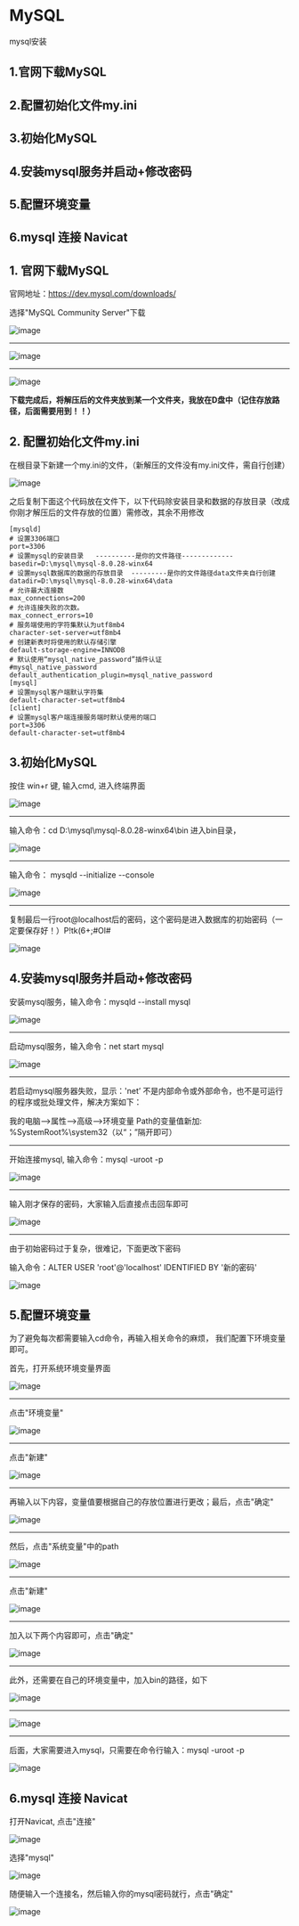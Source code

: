 # MySQL
mysql安装
## 1.官网下载MySQL
## 2.配置初始化文件my.ini
## 3.初始化MySQL
## 4.安装mysql服务并启动+修改密码
## 5.配置环境变量
## 6.mysql 连接 Navicat


## 1. 官网下载MySQL

官网地址：https://dev.mysql.com/downloads/

选择"MySQL Community Server"下载

![image](https://user-images.githubusercontent.com/63994835/159439974-a7305c6a-f17c-4e68-9fd1-9aae8be26b71.png)

----------------------------

![image](https://user-images.githubusercontent.com/63994835/159440007-9c288ad6-3cf4-4ba5-92e1-9bf51b321068.png)

----------------------------

![image](https://user-images.githubusercontent.com/63994835/159440085-e8f0f665-5868-4b30-b474-02a8b2c4c379.png)

**下载完成后，将解压后的文件夹放到某一个文件夹，我放在D盘中（记住存放路径，后面需要用到！！）**


## 2. 配置初始化文件my.ini

在根目录下新建一个my.ini的文件，（新解压的文件没有my.ini文件，需自行创建）

![image](https://user-images.githubusercontent.com/63994835/159443554-4cc822e1-4b31-4ed6-8b4b-b59b8d974d52.png)

之后复制下面这个代码放在文件下，以下代码除安装目录和数据的存放目录（改成你刚才解压后的文件存放的位置）需修改，其余不用修改

```
[mysqld]
# 设置3306端口
port=3306
# 设置mysql的安装目录   ----------是你的文件路径-------------
basedir=D:\mysql\mysql-8.0.28-winx64
# 设置mysql数据库的数据的存放目录  ---------是你的文件路径data文件夹自行创建
datadir=D:\mysql\mysql-8.0.28-winx64\data
# 允许最大连接数
max_connections=200
# 允许连接失败的次数。
max_connect_errors=10
# 服务端使用的字符集默认为utf8mb4
character-set-server=utf8mb4
# 创建新表时将使用的默认存储引擎
default-storage-engine=INNODB
# 默认使用“mysql_native_password”插件认证
#mysql_native_password
default_authentication_plugin=mysql_native_password
[mysql]
# 设置mysql客户端默认字符集
default-character-set=utf8mb4
[client]
# 设置mysql客户端连接服务端时默认使用的端口
port=3306
default-character-set=utf8mb4
```

## 3.初始化MySQL

按住 win+r 键, 输入cmd, 进入终端界面

![image](https://user-images.githubusercontent.com/63994835/159444055-898677cd-542b-4767-9f87-53b3125e0848.png)

----------------------------

输入命令：cd D:\mysql\mysql-8.0.28-winx64\bin 进入bin目录，

![image](https://user-images.githubusercontent.com/63994835/159452830-530db3e8-4af0-4715-89cd-d01434b91bb9.png)

----------------------------

输入命令： mysqld --initialize --console

![image](https://user-images.githubusercontent.com/63994835/159453083-69402062-9d7d-44e5-acbd-7a03fdb4188f.png)

----------------------------

复制最后一行root@localhost后的密码，这个密码是进入数据库的初始密码（一定要保存好！）P!tk(6+;#Ol#

![image](https://user-images.githubusercontent.com/63994835/159453226-8d6fa9ad-794c-4866-94e1-88f47b2c1416.png)

## 4.安装mysql服务并启动+修改密码

安装mysql服务，输入命令：mysqld --install mysql

![image](https://user-images.githubusercontent.com/63994835/159453410-79c1ae5d-d595-437b-860b-4aa2a1ca1c02.png)

----------------------------

启动mysql服务，输入命令：net start mysql

![image](https://user-images.githubusercontent.com/63994835/159454058-0f4a4195-540c-45f0-a94c-2e93ab6e3678.png)

----------------------------

若启动mysql服务器失败，显示：'net’ 不是内部命令或外部命令，也不是可运行的程序或批处理文件，解决方案如下：

我的电脑-->属性-->高级-->环境变量 Path的变量值新加: %SystemRoot%\system32（以“；”隔开即可）

----------------------------

开始连接mysql, 输入命令：mysql -uroot -p

![image](https://user-images.githubusercontent.com/63994835/159454612-ceb1b030-a5f2-4aeb-a4d0-5f4f1b7cb07e.png)

----------------------------

输入刚才保存的密码，大家输入后直接点击回车即可

![image](https://user-images.githubusercontent.com/63994835/159456002-c2ee539e-50ce-4bda-b636-c2756c63394e.png)

----------------------------

由于初始密码过于复杂，很难记，下面更改下密码

输入命令：ALTER USER 'root'@'localhost' IDENTIFIED BY '新的密码'

![image](https://user-images.githubusercontent.com/63994835/159464763-40f4b8d4-4b14-48f5-9950-d2a6c4126473.png)

## 5.配置环境变量

为了避免每次都需要输入cd命令，再输入相关命令的麻烦， 我们配置下环境变量即可。

首先，打开系统环境变量界面

![image](https://user-images.githubusercontent.com/63994835/159465562-dc34a536-0b70-4fa8-90eb-028f59c4b247.png)

----------------------------

点击"环境变量"

![image](https://user-images.githubusercontent.com/63994835/159465655-14fd53bf-a61d-46b8-b4b7-59bdbbd771e9.png)

----------------------------

点击"新建"

![image](https://user-images.githubusercontent.com/63994835/159466018-98a44256-7865-4d40-8d71-72bc36c8e912.png)

----------------------------

再输入以下内容，变量值要根据自己的存放位置进行更改；最后，点击"确定"

![image](https://user-images.githubusercontent.com/63994835/159466192-a8b9ff20-3f28-42b5-8daf-58665d349d87.png)

----------------------------

然后，点击"系统变量"中的path

![image](https://user-images.githubusercontent.com/63994835/159465790-5f19d334-6080-491b-b01a-f55f5aacb3a3.png)

----------------------------

点击"新建"

![image](https://user-images.githubusercontent.com/63994835/159465818-7ffb6c2d-8921-4e82-9bb1-2473e60de03d.png)

----------------------------

加入以下两个内容即可，点击"确定"

![image](https://user-images.githubusercontent.com/63994835/159466559-d0d30e8c-cd16-46cc-b07d-eab18ca0783b.png)

----------------------------

此外，还需要在自己的环境变量中，加入bin的路径，如下

![image](https://user-images.githubusercontent.com/63994835/159467712-7d3f02dd-2bf0-4d5c-9ff8-31fda7ca9e5d.png)

----------------------------

![image](https://user-images.githubusercontent.com/63994835/159467736-70ef9ebb-c47e-4722-9627-d770bc3ff8da.png)

----------------------------

后面，大家需要进入mysql，只需要在命令行输入：mysql -uroot -p 

![image](https://user-images.githubusercontent.com/63994835/159467808-7b8755eb-31df-4196-a64b-c91799a21254.png)


## 6.mysql 连接 Navicat

打开Navicat, 点击"连接"

![image](https://user-images.githubusercontent.com/63994835/159467978-d49a81d9-f53e-445b-9975-f40786296004.png)

选择"mysql"

![image](https://user-images.githubusercontent.com/63994835/159468033-31e7c9ab-639d-4f6c-9304-4fa5f1ac2df9.png)

随便输入一个连接名，然后输入你的mysql密码就行，点击"确定"

![image](https://user-images.githubusercontent.com/63994835/159468188-9248c57e-ac3b-4d83-8967-e02b4508e96b.png)

